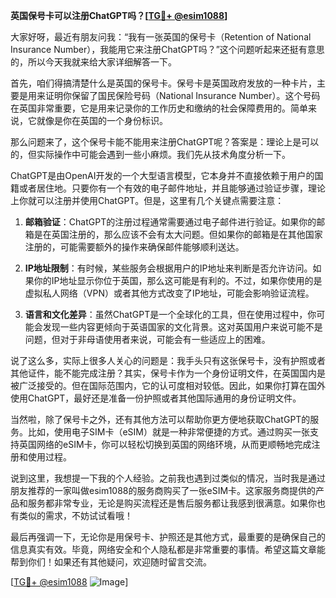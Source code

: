 **英国保号卡可以注册ChatGPT吗？[[TG💪+ @esim1088](https://t.me/s/esim1088)]**

大家好呀，最近有朋友问我：“我有一张英国的保号卡（Retention of National Insurance Number），我能用它来注册ChatGPT吗？”这个问题听起来还挺有意思的，所以今天我就来给大家详细解答一下。

首先，咱们得搞清楚什么是英国的保号卡。保号卡是英国政府发放的一种卡片，主要是用来证明你保留了国民保险号码（National Insurance Number）。这个号码在英国非常重要，它是用来记录你的工作历史和缴纳的社会保障费用的。简单来说，它就像是你在英国的一个身份标识。

那么问题来了，这个保号卡能不能用来注册ChatGPT呢？答案是：理论上是可以的，但实际操作中可能会遇到一些小麻烦。我们先从技术角度分析一下。

ChatGPT是由OpenAI开发的一个大型语言模型，它本身并不直接依赖于用户的国籍或者居住地。只要你有一个有效的电子邮件地址，并且能够通过验证步骤，理论上你就可以注册并使用ChatGPT。但是，这里有几个关键点需要注意：

1. **邮箱验证**：ChatGPT的注册过程通常需要通过电子邮件进行验证。如果你的邮箱是在英国注册的，那么应该不会有太大问题。但如果你的邮箱是在其他国家注册的，可能需要额外的操作来确保邮件能够顺利送达。

2. **IP地址限制**：有时候，某些服务会根据用户的IP地址来判断是否允许访问。如果你的IP地址显示你位于英国，那么这可能是有利的。不过，如果你使用的是虚拟私人网络（VPN）或者其他方式改变了IP地址，可能会影响验证流程。

3. **语言和文化差异**：虽然ChatGPT是一个全球化的工具，但在使用过程中，你可能会发现一些内容更倾向于英语国家的文化背景。这对英国用户来说可能不是问题，但对于非母语使用者来说，可能会有一些适应上的困难。

说了这么多，实际上很多人关心的问题是：我手头只有这张保号卡，没有护照或者其他证件，能不能完成注册？其实，保号卡作为一个身份证明文件，在英国国内是被广泛接受的。但在国际范围内，它的认可度相对较低。因此，如果你打算在国外使用ChatGPT，最好还是准备一份护照或者其他国际通用的身份证明文件。

当然啦，除了保号卡之外，还有其他方法可以帮助你更方便地获取ChatGPT的服务。比如，使用电子SIM卡（eSIM）就是一种非常便捷的方式。通过购买一张支持英国网络的eSIM卡，你可以轻松切换到英国的网络环境，从而更顺畅地完成注册和使用过程。

说到这里，我想提一下我的个人经验。之前我也遇到过类似的情况，当时我是通过朋友推荐的一家叫做esim1088的服务商购买了一张eSIM卡。这家服务商提供的产品和服务都非常专业，无论是购买流程还是售后服务都让我感到很满意。如果你也有类似的需求，不妨试试看哦！

最后再强调一下，无论你是用保号卡、护照还是其他方式，最重要的是确保自己的信息真实有效。毕竟，网络安全和个人隐私都是非常重要的事情。希望这篇文章能帮到你们！如果还有其他疑问，欢迎随时留言交流。

[[TG💪+ @esim1088](https://t.me/s/esim1088) ![Image](https://i.postimg.cc/4NQfJmqS/Snipaste-2025-05-13-00-14-12.png)]